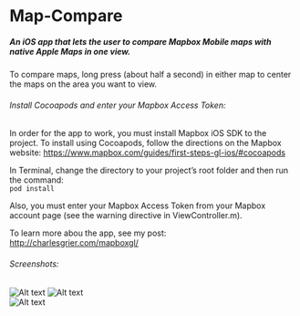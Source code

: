 # Map-Compare
##### An iOS app that lets the user to compare Mapbox Mobile maps with native Apple Maps in one view. 

To compare maps, long press (about half a second) in either map to center the maps on the area you want to view.  

###### Install Cocoapods and enter your Mapbox Access Token:
In order for the app to work, you must install Mapbox iOS SDK to the project.  To install using Cocoapods, follow the directions on the Mapbox website: https://www.mapbox.com/guides/first-steps-gl-ios/#cocoapods

In Terminal, change the directory to your project’s root folder and then run the command: <br>
<code>pod install</code>

Also, you must enter your Mapbox Access Token from your Mapbox account page (see the warning directive in ViewController.m).  

To learn more abou the app, see my post: http://charlesgrier.com/mapboxgl/

###### Screenshots:

![Alt text](http://charlesgrier.com/wp-content/uploads/2015/06/mapBox_WhiteHouse_streets.png "Mapbox Streets style") ![Alt text](http://charlesgrier.com/wp-content/uploads/2015/06/mapBox_SanDiegoZoo_streets.png "San Diego Zoo")  
![Alt text](http://charlesgrier.com/wp-content/uploads/2015/06/mapBox_KingStreetMetro_emerald.png "King Street Metro in Emerald")  


